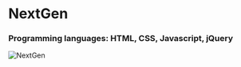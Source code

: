 <h1>NextGen</h1>
<h3>Programming languages: HTML, CSS, Javascript, jQuery</h3>

![NextGen](https://github.com/skupta12/Management-Landing/assets/89469062/988dcc7f-198b-4266-8ab4-5562fb792916)
